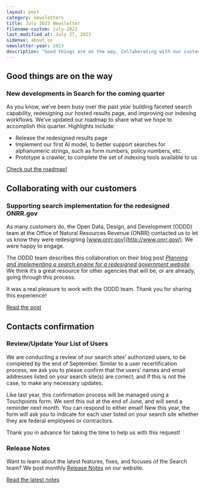 ```yaml
---
layout: post
category: newsletters
title: July 2023 Newsletter
filename-custom: july-2023
last_modified_at: July 27, 2023
sidenav: about_us
newsletter-year: 2023
description: "Good things are on the way, Collaborating with our customers, Contacts confirmation, release notes."
---
```


## Good things are on the way

### New developments in Search for the coming quarter

As you know, we’ve been busy over the past year building faceted search capability, redesigning our hosted results page, and improving our indexing workflows. We’ve updated our roadmap to share what we hope to accomplish this quarter. Highlights include:

- Release the redesigned results page
- Implement our first AI model, to better support searches for alphanumeric strings, such as form numbers, policy numbers, etc.
- Prototype a crawler, to complete the set of indexing tools available to us

[Check out the roadmap!](https://search.gov/about/updates/roadmap/)

  


## Collaborating with our customers

### Supporting search implementation for the redesigned ONRR.gov

As many customers do, the Open Data, Design, and Development (ODDD) team at the Office of Natural Resources Revenue (ONRR) contacted us to let us know they were redesigning [www.onrr.gov](http://www.onrr.gov/). We were happy to engage.

The ODDD team describes this collaboration on their blog post [_Planning and implementing a search engine for a redesigned government website_](https://blog-nrrd.doi.gov/search-engine/). We think it’s a great resource for other agencies that will be, or are already, going through this process.

It was a real pleasure to work with the ODDD team. Thank you for sharing this experience!

[Read the post](https://blog-nrrd.doi.gov/search-engine/)



## Contacts confirmation

### Review/Update Your List of Users

We are conducting a review of our search sites’ authorized users, to be completed by the end of September. Similar to a user recertification process, we ask you to please confirm that the users’ names and email addresses listed on your search site(s) are correct, and if this is not the case, to make any necessary updates. 

Like last year, this confirmation process will be managed using a Touchpoints form. We sent this out at the end of June, and will send a reminder next month. You can respond to either email! New this year, the form will ask you to indicate for each user listed on your search site whether they are federal employees or contractors.

Thank you in advance for taking the time to help us with this request!


### Release Notes

Want to learn about the latest features, fixes, and focuses of the Search team? We post monthly [Release Notes](https://connect.digitalgov.gov/e3t/Ctc/Q+113/cdt9M04/VXhmhs4vmgfTMTJ7ljfQJ4WW1RGk9h4MMM1KN2ZRHBG3q3nJV1-WJV7CgRNwW1jjTLk6b4Cv_W5jPdzQ11HZlgW3plm9X8yDVgRW544q688V9z3wW7QGyTl35RD95W3pTTSv8lwFtwW8w5SYB2VflNkTm7br4FHxYjW8tf8xB1dJf1XW8rkNq661tXGlW4wpQDJ6sdGtxF53X-xTg-Z3W7N9q9t412wJSW3nmq_G2YYy3mW3NwhFs4JcC0zW4wbbg78kNkPpW3qFnn33RCfDDW7tHHQd46MkhfW70wjLq3JGQbQW2PNmDm5J055hW65tvvk68Hl7pW3yLMc07f1HWwW4JwVqK62SgMBN24L38trH7cz3c9R1) on our website.

[Read the latest notes](https://search.gov/about/updates/releases/june-2023.html)
